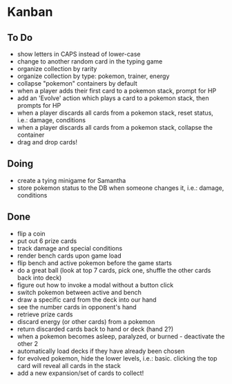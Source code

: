 # Kanban

## To Do
- show letters in CAPS instead of lower-case
- change to another random card in the typing game
- organize collection by rarity
- organize collection by type: pokemon, trainer, energy
- collapse "pokemon" containers by default
- when a player adds their first card to a pokemon stack, prompt for HP
- add an 'Evolve' action which plays a card to a pokemon stack, then prompts for HP
- when a player discards all cards from a pokemon stack, reset status, i.e.: damage, conditions
- when a player discards all cards from a pokemon stack, collapse the container
- drag and drop cards!

## Doing
- create a tying minigame for Samantha
- store pokemon status to the DB when someone changes it, i.e.: damage, conditions

## Done
- flip a coin
- put out 6 prize cards
- track damage and special conditions
- render bench cards upon game load
- flip bench and active pokemon before the game starts
- do a great ball (look at top 7 cards, pick one, shuffle the other cards back into deck)
- figure out how to invoke a modal without a button click
- switch pokemon between active and bench
- draw a specific card from the deck into our hand
- see the number cards in opponent's hand
- retrieve prize cards
- discard energy (or other cards) from a pokemon
- return discarded cards back to hand or deck (hand 2?)
- when a pokemon becomes asleep, paralyzed, or burned - deactivate the other 2
- automatically load decks if they have already been chosen
- for evolved pokemon, hide the lower levels, i.e.: basic. clicking the top card will reveal all cards in the stack
- add a new expansion/set of cards to collect!
